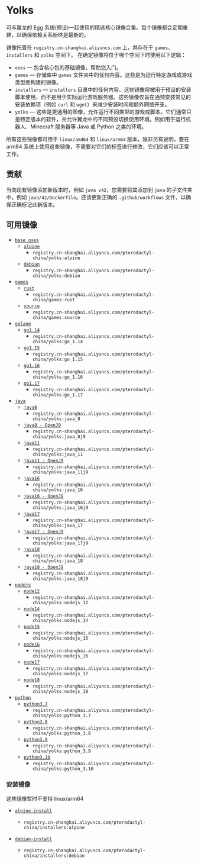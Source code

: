 # Yolks

可与翼龙的 Egg 系统(预设)一起使用的精选核心镜像合集。每个镜像都会定期重建，以确保依赖关系始终是最新的。

镜像托管在 `registry.cn-shanghai.aliyuncs.com` 上，并存在于 `games`、`installers` 和 `yolks` 空间下。 在确定镜像将位于哪个空间下时使用以下逻辑：

* `oses` — 包含核心包的基础镜像，帮助您入门。
* `games` — 存储库中 `games` 文件夹中的任何内容。这些是为运行特定游戏或游戏类型而构建的镜像。
* `installers` — `installers` 目录中的任何内容。这些镜像将被用于预设的安装脚本使用，而不是用于实际运行游戏服务器。这些镜像仅旨在通预安装常见的安装依赖项（例如 `curl` 和 `wget`）来减少安装时间和额外网络开支。
* `yolks` — 这些是更通用的图像，允许运行不同类型的游戏或脚本。它们通常只是特定版本的软件，并允许翼龙中的不同预设切换使用环境。例如用于运行机器人、Minecraft 服务器等 Java 或 Python 之类的环境。

所有这些镜像都可用于 `linux/amd64` 和 `linux/arm64` 版本，除非另有说明，要在 arm64 系统上使用这些镜像，不需要对它们的标签进行修改，它们应该可以正常工作。

## 贡献

当向现有镜像添加新版本时，例如 `java v42`，您需要将其添加到 `java` 的子文件夹中，例如 `java/42/Dockerfile`。还请更新正确的 `.github/workflows` 文件，以确保正确标记此新版本。

## 可用镜像

* [`base oses`](https://github.com/pterodactyl-china/yolks/tree/master/oses)
  * [`alpine`](https://github.com/pterodactyl-china/yolks/tree/master/oses/alpine)
    * `registry.cn-shanghai.aliyuncs.com/pterodactyl-china/yolks:alpine`
  * [`debian`](https://github.com/pterodactyl-china/yolks/tree/master/oses/debian)
    * `registry.cn-shanghai.aliyuncs.com/pterodactyl-china/yolks:debian`
* [`games`](https://github.com/pterodactyl-china/yolks/tree/master/games)
  * [`rust`](https://github.com/pterodactyl-china/yolks/tree/master/games/rust)
    * `registry.cn-shanghai.aliyuncs.com/pterodactyl-china/games:rust`
  * [`source`](https://github.com/pterodactyl-china/yolks/tree/master/games/source)
    * `registry.cn-shanghai.aliyuncs.com/pterodactyl-china/games:source`
* [`golang`](https://github.com/pterodactyl-china/yolks/tree/master/go)
  * [`go1.14`](https://github.com/pterodactyl-china/yolks/tree/master/go/1.14)
    * `registry.cn-shanghai.aliyuncs.com/pterodactyl-china/yolks:go_1.14`
  * [`go1.15`](https://github.com/pterodactyl-china/yolks/tree/master/go/1.15)
    * `registry.cn-shanghai.aliyuncs.com/pterodactyl-china/yolks:go_1.15`
  * [`go1.16`](https://github.com/pterodactyl-china/yolks/tree/master/go/1.16)
    * `registry.cn-shanghai.aliyuncs.com/pterodactyl-china/yolks:go_1.16`
  * [`go1.17`](https://github.com/pterodactyl-china/yolks/tree/master/go/1.17)
    * `registry.cn-shanghai.aliyuncs.com/pterodactyl-china/yolks:go_1.17`
* [`java`](https://github.com/pterodactyl-china/yolks/tree/master/java)
  * [`java8`](https://github.com/pterodactyl-china/yolks/tree/master/java/8)
    * `registry.cn-shanghai.aliyuncs.com/pterodactyl-china/yolks:java_8`
  * [`java8 - OpenJ9`](https://github.com/pterodactyl-china/yolks/tree/master/java/8j9)
    * `registry.cn-shanghai.aliyuncs.com/pterodactyl-china/yolks:java_8j9`
  * [`java11`](https://github.com/pterodactyl-china/yolks/tree/master/java/11)
    * `registry.cn-shanghai.aliyuncs.com/pterodactyl-china/yolks:java_11`
  * [`java11 - OpenJ9`](https://github.com/pterodactyl-china/yolks/tree/master/java/11j9)
    * `registry.cn-shanghai.aliyuncs.com/pterodactyl-china/yolks:java_11j9`
  * [`java16`](https://github.com/pterodactyl-china/yolks/tree/master/java/16)
    * `registry.cn-shanghai.aliyuncs.com/pterodactyl-china/yolks:java_16`
  * [`java16 - OpenJ9`](https://github.com/pterodactyl-china/yolks/tree/master/java/16j9)
    * `registry.cn-shanghai.aliyuncs.com/pterodactyl-china/yolks:java_16j9`
  * [`java17`](https://github.com/pterodactyl-china/yolks/tree/master/java/17)
    * `registry.cn-shanghai.aliyuncs.com/pterodactyl-china/yolks:java_17`
  * [`java17 - OpenJ9`](https://github.com/pterodactyl-china/yolks/tree/master/java/17j9)
    * `registry.cn-shanghai.aliyuncs.com/pterodactyl-china/yolks:java_17j9`
  * [`java18`](https://github.com/pterodactyl-china/yolks/tree/master/java/18)
    * `registry.cn-shanghai.aliyuncs.com/pterodactyl-china/yolks:java_18`
  * [`java18 - OpenJ9`](https://github.com/pterodactyl-china/yolks/tree/master/java/18j9)
    * `registry.cn-shanghai.aliyuncs.com/pterodactyl-china/yolks:java_18j9`
* [`nodejs`](https://github.com/pterodactyl-china/yolks/tree/master/nodejs)
  * [`node12`](https://github.com/pterodactyl-china/yolks/tree/master/nodejs/12)
    * `registry.cn-shanghai.aliyuncs.com/pterodactyl-china/yolks:nodejs_12`
  * [`node14`](https://github.com/pterodactyl-china/yolks/tree/master/nodejs/14)
    * `registry.cn-shanghai.aliyuncs.com/pterodactyl-china/yolks:nodejs_14`
  * [`node15`](https://github.com/pterodactyl-china/yolks/tree/master/nodejs/15)
    * `registry.cn-shanghai.aliyuncs.com/pterodactyl-china/yolks:nodejs_15`
  * [`node16`](https://github.com/pterodactyl-china/yolks/tree/master/nodejs/16)
    * `registry.cn-shanghai.aliyuncs.com/pterodactyl-china/yolks:nodejs_16`
  * [`node17`](https://github.com/pterodactyl-china/yolks/tree/master/nodejs/17)
    * `registry.cn-shanghai.aliyuncs.com/pterodactyl-china/yolks:nodejs_17`
  * [`node18`](https://github.com/pterodactyl-china/yolks/tree/master/nodejs/18)
    * `registry.cn-shanghai.aliyuncs.com/pterodactyl-china/yolks:nodejs_18`
* [`python`](https://github.com/pterodactyl-china/yolks/tree/master/python)
  * [`python3.7`](https://github.com/pterodactyl-china/yolks/tree/master/python/3.7)
    * `registry.cn-shanghai.aliyuncs.com/pterodactyl-china/yolks:python_3.7`
  * [`python3.8`](https://github.com/pterodactyl-china/yolks/tree/master/python/3.8)
    * `registry.cn-shanghai.aliyuncs.com/pterodactyl-china/yolks:python_3.8`
  * [`python3.9`](https://github.com/pterodactyl-china/yolks/tree/master/python/3.9)
    * `registry.cn-shanghai.aliyuncs.com/pterodactyl-china/yolks:python_3.9`
  * [`python3.10`](https://github.com/pterodactyl-china/yolks/tree/master/python/3.10)
    * `registry.cn-shanghai.aliyuncs.com/pterodactyl-china/yolks:python_3.10`

### 安装镜像

这些镜像暂时不支持 linux/arm64

* [`alpine-install`](https://github.com/pterodactyl-china/yolks/tree/master/installers/alpine)
  * `registry.cn-shanghai.aliyuncs.com/pterodactyl-china/installers:alpine`

* [`debian-install`](https://github.com/pterodactyl-china/yolks/tree/master/installers/debian)
  * `registry.cn-shanghai.aliyuncs.com/pterodactyl-china/installers:debian`

